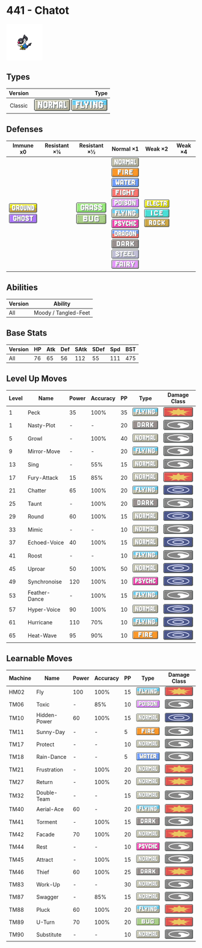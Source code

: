 # 441 - Chatot

![chatot](../img/pokemon/441.png)

## Types

| Version | Type                                                                  |
| :-----: | --------------------------------------------------------------------: |
| Classic | ![normal](../img/types/normal.png) ![flying](../img/types/flying.png) |

## Defenses

| Immune x0                                                               | Resistant ×¼ | Resistant ×½                                                      | Normal ×1                                                                                                                                                                                                                                                                                                                                                                                                                        | Weak ×2                                                                                                    | Weak ×4 |
| ----------------------------------------------------------------------- | ------------ | ----------------------------------------------------------------- | -------------------------------------------------------------------------------------------------------------------------------------------------------------------------------------------------------------------------------------------------------------------------------------------------------------------------------------------------------------------------------------------------------------------------------- | ---------------------------------------------------------------------------------------------------------- | ------- |
| ![ground](../img/types/ground.png)<br/>![ghost](../img/types/ghost.png) |              | ![grass](../img/types/grass.png)<br/>![bug](../img/types/bug.png) | ![normal](../img/types/normal.png)<br/>![fire](../img/types/fire.png)<br/>![water](../img/types/water.png)<br/>![fighting](../img/types/fighting.png)<br/>![poison](../img/types/poison.png)<br/>![flying](../img/types/flying.png)<br/>![psychic](../img/types/psychic.png)<br/>![dragon](../img/types/dragon.png)<br/>![dark](../img/types/dark.png)<br/>![steel](../img/types/steel.png)<br/>![fairy](../img/types/fairy.png) | ![electric](../img/types/electric.png)<br/>![ice](../img/types/ice.png)<br/>![rock](../img/types/rock.png) |         |

## Abilities

| Version | Ability              |
| ------- | -------------------- |
| All     | Moody / Tangled-Feet |

## Base Stats

| Version | HP | Atk | Def | SAtk | SDef | Spd | BST |
| ------- | -- | --- | --- | ---- | ---- | --- | --- |
| All     | 76 | 65  | 56  | 112  | 55   | 111 | 475 |

## Level Up Moves

| Level | Name          | Power | Accuracy | PP | Type                                 | Damage Class                           |
| ----- | ------------- | ----- | -------- | -- | ------------------------------------ | -------------------------------------- |
| 1     | Peck          | 35    | 100%     | 35 | ![flying](../img/types/flying.png)   | ![physical](../img/types/physical.png) |
| 1     | Nasty-Plot    | -     | -        | 20 | ![dark](../img/types/dark.png)       | ![status](../img/types/status.png)     |
| 5     | Growl         | -     | 100%     | 40 | ![normal](../img/types/normal.png)   | ![status](../img/types/status.png)     |
| 9     | Mirror-Move   | -     | -        | 20 | ![flying](../img/types/flying.png)   | ![status](../img/types/status.png)     |
| 13    | Sing          | -     | 55%      | 15 | ![normal](../img/types/normal.png)   | ![status](../img/types/status.png)     |
| 17    | Fury-Attack   | 15    | 85%      | 20 | ![normal](../img/types/normal.png)   | ![physical](../img/types/physical.png) |
| 21    | Chatter       | 65    | 100%     | 20 | ![flying](../img/types/flying.png)   | ![special](../img/types/special.png)   |
| 25    | Taunt         | -     | 100%     | 20 | ![dark](../img/types/dark.png)       | ![status](../img/types/status.png)     |
| 29    | Round         | 60    | 100%     | 15 | ![normal](../img/types/normal.png)   | ![special](../img/types/special.png)   |
| 33    | Mimic         | -     | -        | 10 | ![normal](../img/types/normal.png)   | ![status](../img/types/status.png)     |
| 37    | Echoed-Voice  | 40    | 100%     | 15 | ![normal](../img/types/normal.png)   | ![special](../img/types/special.png)   |
| 41    | Roost         | -     | -        | 10 | ![flying](../img/types/flying.png)   | ![status](../img/types/status.png)     |
| 45    | Uproar        | 50    | 100%     | 50 | ![normal](../img/types/normal.png)   | ![special](../img/types/special.png)   |
| 49    | Synchronoise  | 120   | 100%     | 10 | ![psychic](../img/types/psychic.png) | ![special](../img/types/special.png)   |
| 53    | Feather-Dance | -     | 100%     | 15 | ![flying](../img/types/flying.png)   | ![status](../img/types/status.png)     |
| 57    | Hyper-Voice   | 90    | 100%     | 10 | ![normal](../img/types/normal.png)   | ![special](../img/types/special.png)   |
| 61    | Hurricane     | 110   | 70%      | 10 | ![flying](../img/types/flying.png)   | ![special](../img/types/special.png)   |
| 65    | Heat-Wave     | 95    | 90%      | 10 | ![fire](../img/types/fire.png)       | ![special](../img/types/special.png)   |

## Learnable Moves

| Machine | Name         | Power | Accuracy | PP | Type                                 | Damage Class                           |
| ------- | ------------ | ----- | -------- | -- | ------------------------------------ | -------------------------------------- |
| HM02    | Fly          | 100   | 100%     | 15 | ![flying](../img/types/flying.png)   | ![physical](../img/types/physical.png) |
| TM06    | Toxic        | -     | 85%      | 10 | ![poison](../img/types/poison.png)   | ![status](../img/types/status.png)     |
| TM10    | Hidden-Power | 60    | 100%     | 15 | ![normal](../img/types/normal.png)   | ![special](../img/types/special.png)   |
| TM11    | Sunny-Day    | -     | -        | 5  | ![fire](../img/types/fire.png)       | ![status](../img/types/status.png)     |
| TM17    | Protect      | -     | -        | 10 | ![normal](../img/types/normal.png)   | ![status](../img/types/status.png)     |
| TM18    | Rain-Dance   | -     | -        | 5  | ![water](../img/types/water.png)     | ![status](../img/types/status.png)     |
| TM21    | Frustration  | -     | 100%     | 20 | ![normal](../img/types/normal.png)   | ![physical](../img/types/physical.png) |
| TM27    | Return       | -     | 100%     | 20 | ![normal](../img/types/normal.png)   | ![physical](../img/types/physical.png) |
| TM32    | Double-Team  | -     | -        | 15 | ![normal](../img/types/normal.png)   | ![status](../img/types/status.png)     |
| TM40    | Aerial-Ace   | 60    | -        | 20 | ![flying](../img/types/flying.png)   | ![physical](../img/types/physical.png) |
| TM41    | Torment      | -     | 100%     | 15 | ![dark](../img/types/dark.png)       | ![status](../img/types/status.png)     |
| TM42    | Facade       | 70    | 100%     | 20 | ![normal](../img/types/normal.png)   | ![physical](../img/types/physical.png) |
| TM44    | Rest         | -     | -        | 10 | ![psychic](../img/types/psychic.png) | ![status](../img/types/status.png)     |
| TM45    | Attract      | -     | 100%     | 15 | ![normal](../img/types/normal.png)   | ![status](../img/types/status.png)     |
| TM46    | Thief        | 60    | 100%     | 25 | ![dark](../img/types/dark.png)       | ![physical](../img/types/physical.png) |
| TM83    | Work-Up      | -     | -        | 30 | ![normal](../img/types/normal.png)   | ![status](../img/types/status.png)     |
| TM87    | Swagger      | -     | 85%      | 15 | ![normal](../img/types/normal.png)   | ![status](../img/types/status.png)     |
| TM88    | Pluck        | 60    | 100%     | 20 | ![flying](../img/types/flying.png)   | ![physical](../img/types/physical.png) |
| TM89    | U-Turn       | 70    | 100%     | 20 | ![bug](../img/types/bug.png)         | ![physical](../img/types/physical.png) |
| TM90    | Substitute   | -     | -        | 10 | ![normal](../img/types/normal.png)   | ![status](../img/types/status.png)     |
